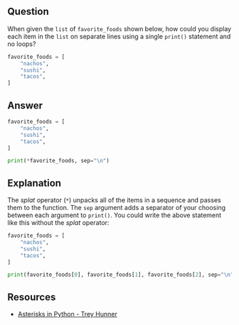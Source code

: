 ## Question

When given the `list` of `favorite_foods` shown below, how could you display each item in the `list` on separate lines using a single `print()` statement and no loops?

```python
favorite_foods = [
    "nachos",
    "sushi",
    "tacos",
]
```

## Answer

```python
favorite_foods = [
    "nachos",
    "sushi",
    "tacos",
]

print(*favorite_foods, sep="\n")
```

## Explanation

The _splat_ operator (`*`) unpacks all of the items in a sequence and passes them to the function. The `sep` argument adds a separator of your choosing between each argument to `print()`. You could write the above statement like this without the _splat_ operator:

```python
favorite_foods = [
    "nachos",
    "sushi",
    "tacos",
]

print(favorite_foods[0], favorite_foods[1], favorite_foods[2], sep="\n")
```

## Resources

-   [Asterisks in Python - Trey Hunner](https://treyhunner.com/2018/10/asterisks-in-python-what-they-are-and-how-to-use-them/#Asterisks_for_unpacking_into_function_call)
